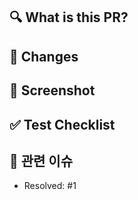 ## 🔍 What is this PR?


## 📝 Changes


## 📸 Screenshot
<!-- 작업한 화면이 있다면 스크린 샷으로 첨부해주세요. -->

## ✅ Test Checklist

## 📮 관련 이슈

<!-- 작업한 이슈번호를 # 뒤에 붙여주세요. -->

- Resolved: #1
